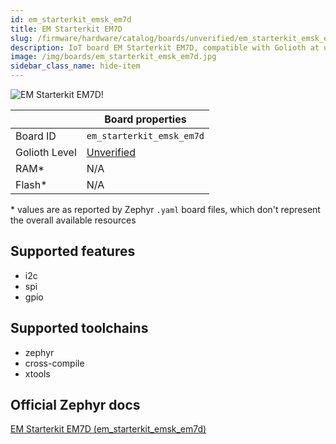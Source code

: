 ```yaml
---
id: em_starterkit_emsk_em7d
title: EM Starterkit EM7D
slug: /firmware/hardware/catalog/boards/unverified/em_starterkit_emsk_em7d
description: IoT board EM Starterkit EM7D, compatible with Golioth at unverified level.
image: /img/boards/em_starterkit_emsk_em7d.jpg
sidebar_class_name: hide-item
---
```


[//]: # (This is an auto-generated file, do not edit! Changes to it will be lost upon re-generation)

![EM Starterkit EM7D!](/img/boards/em_starterkit_emsk_em7d.jpg "EM Starterkit EM7D")

|                | Board properties     |
| -------------  | -------------------- |
| Board ID       | `em_starterkit_emsk_em7d` |
| Golioth Level  | [Unverified](/firmware/hardware#unverified-boards) |
| RAM*           | N/A |
| Flash*         | N/A |

\* values are as reported by Zephyr `.yaml` board files, which don't represent the overall available resources



## Supported features

* i2c
* spi
* gpio

## Supported toolchains

* zephyr
* cross-compile
* xtools

## Official Zephyr docs

[EM Starterkit EM7D (em_starterkit_emsk_em7d)](https://docs.zephyrproject.org/latest/boards/snps/em_starterkit/doc/index.html)
